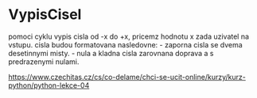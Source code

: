 # VypisCisel
pomoci cyklu vypis cisla od -x do +x, pricemz hodnotu x zada uzivatel na vstupu. cisla budou formatovana nasledovne: - zaporna cisla se dvema desetinnymi misty. - nula a kladna cisla zarovnana doprava a s predrazenymi nulami.

https://www.czechitas.cz/cs/co-delame/chci-se-ucit-online/kurzy/kurz-python/python-lekce-04
